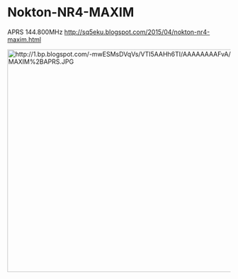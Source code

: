 # Nokton-NR4-MAXIM
APRS 144.800MHz  http://sq5eku.blogspot.com/2015/04/nokton-nr4-maxim.html

<img src="http://1.bp.blogspot.com/-mwESMsDVqVs/VTI5AAHh6TI/AAAAAAAAFvA/jdm8DhPXAIg/s1600/Nokton%2BNR4-MAXIM%2BAPRS.JPG" alt="http://1.bp.blogspot.com/-mwESMsDVqVs/VTI5AAHh6TI/AAAAAAAAFvA/jdm8DhPXAIg/s1600/Nokton%2BNR4-MAXIM%2BAPRS.JPG" class="shrinkToFit" width="857" height="503">
